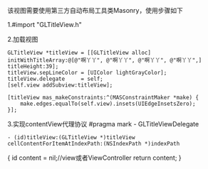 该视图需要使用第三方自动布局工具类Masonry，使用步骤如下

1.#import "GLTitleView.h"

2.加载视图

    GLTitleView *titleView = [[GLTitleView alloc] initWithTitleArray:@[@"啊丫丫", @"啊丫丫", @"啊丫丫", @"啊丫丫",] titleHeight:39];
    titleView.sepLineColor = [UIColor lightGrayColor];
    titleView.delegate     = self;
    [self.view addSubview:titleView];
    
    [titleView mas_makeConstraints:^(MASConstraintMaker *make) {
        make.edges.equalTo(self.view).insets(UIEdgeInsetsZero);
    }];
    
3.实现contentView代理协议
    #pragma mark - GLTitleViewDelegate

    - (id)titleView:(GLTitleView *)titleView cellContentForItemAtIndexPath:(NSIndexPath *)indexPath
{
    id content = nil;//view或者ViewController
    return content;
}
